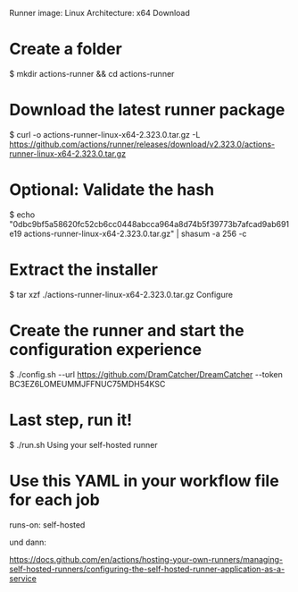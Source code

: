 Runner image: Linux
Architecture: x64
Download
# Create a folder
$ mkdir actions-runner && cd actions-runner
# Download the latest runner package
$ curl -o actions-runner-linux-x64-2.323.0.tar.gz -L https://github.com/actions/runner/releases/download/v2.323.0/actions-runner-linux-x64-2.323.0.tar.gz
# Optional: Validate the hash
$ echo "0dbc9bf5a58620fc52cb6cc0448abcca964a8d74b5f39773b7afcad9ab691e19  actions-runner-linux-x64-2.323.0.tar.gz" | shasum -a 256 -c
# Extract the installer
$ tar xzf ./actions-runner-linux-x64-2.323.0.tar.gz
Configure
# Create the runner and start the configuration experience
$ ./config.sh --url https://github.com/DramCatcher/DreamCatcher --token BC3EZ6LOMEUMMJFFNUC75MDH54KSC
# Last step, run it!
$ ./run.sh
Using your self-hosted runner
# Use this YAML in your workflow file for each job
runs-on: self-hosted


und dann:


https://docs.github.com/en/actions/hosting-your-own-runners/managing-self-hosted-runners/configuring-the-self-hosted-runner-application-as-a-service
